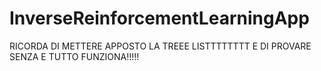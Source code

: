 # InverseReinforcementLearningApp

RICORDA DI METTERE APPOSTO LA TREEE LISTTTTTTTT E DI PROVARE SENZA E TUTTO FUNZIONA!!!!!